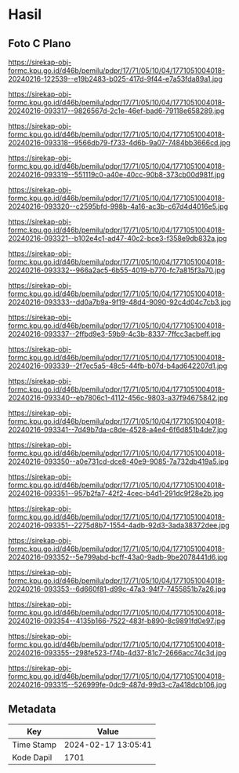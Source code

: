 # Hasil

## Foto C Plano

https://sirekap-obj-formc.kpu.go.id/d46b/pemilu/pdpr/17/71/05/10/04/1771051004018-20240216-122539--e19b2483-b025-417d-9f44-e7a53fda89a1.jpg

https://sirekap-obj-formc.kpu.go.id/d46b/pemilu/pdpr/17/71/05/10/04/1771051004018-20240216-093317--9826567d-2c1e-46ef-bad6-79118e658289.jpg

https://sirekap-obj-formc.kpu.go.id/d46b/pemilu/pdpr/17/71/05/10/04/1771051004018-20240216-093318--9566db79-f733-4d6b-9a07-7484bb3666cd.jpg

https://sirekap-obj-formc.kpu.go.id/d46b/pemilu/pdpr/17/71/05/10/04/1771051004018-20240216-093319--551119c0-a40e-40cc-90b8-373cb00d981f.jpg

https://sirekap-obj-formc.kpu.go.id/d46b/pemilu/pdpr/17/71/05/10/04/1771051004018-20240216-093320--c2595bfd-998b-4a16-ac3b-c67d4d4016e5.jpg

https://sirekap-obj-formc.kpu.go.id/d46b/pemilu/pdpr/17/71/05/10/04/1771051004018-20240216-093321--b102e4c1-ad47-40c2-bce3-f358e9db832a.jpg

https://sirekap-obj-formc.kpu.go.id/d46b/pemilu/pdpr/17/71/05/10/04/1771051004018-20240216-093332--966a2ac5-6b55-4019-b770-fc7a815f3a70.jpg

https://sirekap-obj-formc.kpu.go.id/d46b/pemilu/pdpr/17/71/05/10/04/1771051004018-20240216-093333--dd0a7b9a-9f19-48d4-9090-92c4d04c7cb3.jpg

https://sirekap-obj-formc.kpu.go.id/d46b/pemilu/pdpr/17/71/05/10/04/1771051004018-20240216-093337--2ffbd9e3-59b9-4c3b-8337-7ffcc3acbeff.jpg

https://sirekap-obj-formc.kpu.go.id/d46b/pemilu/pdpr/17/71/05/10/04/1771051004018-20240216-093339--2f7ec5a5-48c5-44fb-b07d-b4ad642207d1.jpg

https://sirekap-obj-formc.kpu.go.id/d46b/pemilu/pdpr/17/71/05/10/04/1771051004018-20240216-093340--eb7806c1-4112-456c-9803-a37f94675842.jpg

https://sirekap-obj-formc.kpu.go.id/d46b/pemilu/pdpr/17/71/05/10/04/1771051004018-20240216-093341--7d49b7da-c8de-4528-a4e4-6f6d851b4de7.jpg

https://sirekap-obj-formc.kpu.go.id/d46b/pemilu/pdpr/17/71/05/10/04/1771051004018-20240216-093350--a0e731cd-dce8-40e9-9085-7a732db419a5.jpg

https://sirekap-obj-formc.kpu.go.id/d46b/pemilu/pdpr/17/71/05/10/04/1771051004018-20240216-093351--957b2fa7-42f2-4cec-b4d1-291dc9f28e2b.jpg

https://sirekap-obj-formc.kpu.go.id/d46b/pemilu/pdpr/17/71/05/10/04/1771051004018-20240216-093351--2275d8b7-1554-4adb-92d3-3ada38372dee.jpg

https://sirekap-obj-formc.kpu.go.id/d46b/pemilu/pdpr/17/71/05/10/04/1771051004018-20240216-093352--5e799abd-bcff-43a0-9adb-9be2078441d6.jpg

https://sirekap-obj-formc.kpu.go.id/d46b/pemilu/pdpr/17/71/05/10/04/1771051004018-20240216-093353--6d660f81-d99c-47a3-94f7-7455851b7a26.jpg

https://sirekap-obj-formc.kpu.go.id/d46b/pemilu/pdpr/17/71/05/10/04/1771051004018-20240216-093354--4135b166-7522-483f-b890-8c9891fd0e97.jpg

https://sirekap-obj-formc.kpu.go.id/d46b/pemilu/pdpr/17/71/05/10/04/1771051004018-20240216-093355--298fe523-f74b-4d37-81c7-2666acc74c3d.jpg

https://sirekap-obj-formc.kpu.go.id/d46b/pemilu/pdpr/17/71/05/10/04/1771051004018-20240216-093315--526999fe-0dc9-487d-99d3-c7a418dcb106.jpg


## Metadata

| Key        | Value               |
| ---------- | ------------------- |
| Time Stamp | 2024-02-17 13:05:41 |
| Kode Dapil | 1701                |



